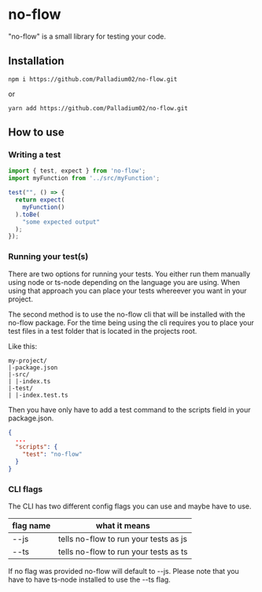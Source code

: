 # no-flow

"no-flow" is a small library for testing your code.

## Installation

```shell
npm i https://github.com/Palladium02/no-flow.git
```

or

```shell
yarn add https://github.com/Palladium02/no-flow.git
```

## How to use

### Writing a test

```ts
import { test, expect } from 'no-flow';
import myFunction from '../src/myFunction';

test("", () => {
  return expect(
    myFunction()
  ).toBe(
    "some expected output"
  );
});

```

### Running your test(s)

There are two options for running your tests. You either run them manually using
node or ts-node depending on the language you are using. When using that approach
you can place your tests whereever you want in your project.

The second method is to use the no-flow cli that will be installed with 
the no-flow package. For the time being using the cli requires you to place your
test files in a test folder that is located in the projects root.

Like this:
```
my-project/
|-package.json
|-src/
| |-index.ts
|-test/
| |-index.test.ts
```

Then you have only have to add a test command to the scripts field in your 
package.json.

```json
{
  ...
  "scripts": {
    "test": "no-flow"
  }
}
```

### CLI flags

The CLI has two different config flags you can use and maybe have to use.

|flag name|what it means|
|---|---|
| --js |tells no-flow to run your tests as js|
| --ts |tells no-flow to run your tests as ts|

If no flag was provided no-flow will default to --js.
Please note that you have to have ts-node installed to use the --ts flag.